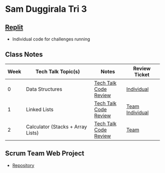 # Sam Duggirala Tri 3

## [Replit](https://replit.com/@dsblack0/sam-tri3-2)
- Individual code for challenges running

## Class Notes

| **Week** | **Tech Talk Topic(s)** | **Notes** | **Review Ticket**
| ---    | ---                | ---   | --- |
| 0 | Data Structures | [Tech Talk](https://dsblack0.github.io/sam-tri3/notes#week-0)<br>[Code Review](https://dsblack0.github.io/sam-tri3/codeReview#week-0) | [Individual](https://github.com/dsblack0/stickers_for_charity/issues/8) |
| 1 | Linked Lists | [Tech Talk](https://dsblack0.github.io/sam-tri3/notes#week-1)<br>[Code Review](https://dsblack0.github.io/sam-tri3/codeReview#week-1) | [Team](https://github.com/dsblack0/stickers_for_charity/issues/21)<br>[Individual](https://github.com/dsblack0/stickers_for_charity/issues/26) |
| 2 | Calculator (Stacks + Array Lists) | [Tech Talk](https://dsblack0.github.io/sam-tri3/notes#week-2)<br>[Code Review](https://dsblack0.github.io/sam-tri3/codeReview#week-2) | [Team](https://github.com/dsblack0/stickers_for_charity/issues/29) |

## Scrum Team Web Project
- [Repository](https://github.com/dsblack0/stickers_for_charity)

